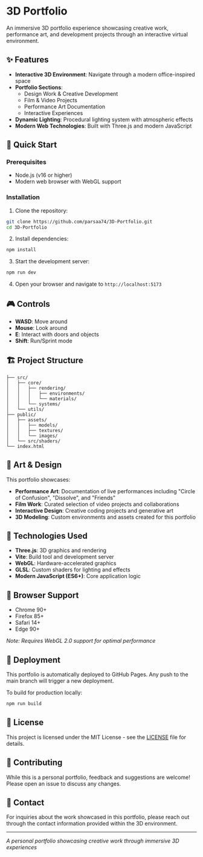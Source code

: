 # 3D Portfolio

An immersive 3D portfolio experience showcasing creative work, performance art, and development projects through an interactive virtual environment.

## ✨ Features

- **Interactive 3D Environment**: Navigate through a modern office-inspired space
- **Portfolio Sections**: 
  - Design Work & Creative Development
  - Film & Video Projects  
  - Performance Art Documentation
  - Interactive Experiences
- **Dynamic Lighting**: Procedural lighting system with atmospheric effects
- **Modern Web Technologies**: Built with Three.js and modern JavaScript

## 🚀 Quick Start

### Prerequisites
- Node.js (v16 or higher)
- Modern web browser with WebGL support

### Installation

1. Clone the repository:
```bash
git clone https://github.com/parsaa74/3D-Portfolio.git
cd 3D-Portfolio
```

2. Install dependencies:
```bash
npm install
```

3. Start the development server:
```bash
npm run dev
```

4. Open your browser and navigate to `http://localhost:5173`

## 🎮 Controls

- **WASD**: Move around
- **Mouse**: Look around
- **E**: Interact with doors and objects
- **Shift**: Run/Sprint mode

## 🏗️ Project Structure

```
├── src/
│   ├── core/
│   │   ├── rendering/
│   │   │   ├── environments/
│   │   │   └── materials/
│   │   └── systems/
│   └── utils/
├── public/
│   ├── assets/
│   │   ├── models/
│   │   ├── textures/
│   │   └── images/
│   └── src/shaders/
└── index.html
```

## 🎨 Art & Design

This portfolio showcases:
- **Performance Art**: Documentation of live performances including "Circle of Confusion", "Dissolve", and "Friends"
- **Film Work**: Curated selection of video projects and collaborations
- **Interactive Design**: Creative coding projects and generative art
- **3D Modeling**: Custom environments and assets created for this portfolio

## 🔧 Technologies Used

- **Three.js**: 3D graphics and rendering
- **Vite**: Build tool and development server
- **WebGL**: Hardware-accelerated graphics
- **GLSL**: Custom shaders for lighting and effects
- **Modern JavaScript (ES6+)**: Core application logic

## 📱 Browser Support

- Chrome 90+
- Firefox 85+
- Safari 14+
- Edge 90+

*Note: Requires WebGL 2.0 support for optimal performance*

## 🚀 Deployment

This portfolio is automatically deployed to GitHub Pages. Any push to the main branch will trigger a new deployment.

To build for production locally:
```bash
npm run build
```

## 📄 License

This project is licensed under the MIT License - see the [LICENSE](LICENSE) file for details.

## 🤝 Contributing

While this is a personal portfolio, feedback and suggestions are welcome! Please open an issue to discuss any changes.

## 📧 Contact

For inquiries about the work showcased in this portfolio, please reach out through the contact information provided within the 3D environment.

---

*A personal portfolio showcasing creative work through immersive 3D experiences*